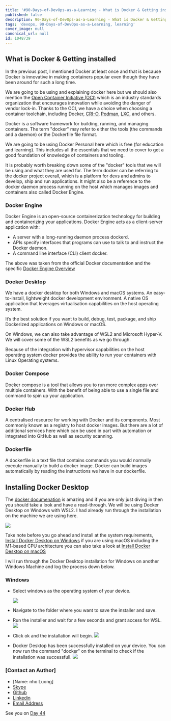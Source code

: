 ```yaml
---
title: '#90-Days-of-DevOps-as-a-Learning - What is Docker & Getting installed - Day 43'
published: false
description: 90-Days-of-DevOps-as-a-Learning - What is Docker & Getting installed
tags: 'devops, 90-Days-of-DevOps-as-a-Learning, learning'
cover_image: null
canonical_url: null
id: 1048739
---
```


## What is Docker & Getting installed

In the previous post, I mentioned Docker at least once and that is because Docker is innovative in making containers popular even though they have been around for such a long time.

We are going to be using and explaining docker here but we should also mention the [Open Container Initiative (OCI)](https://www.opencontainers.org/) which is an industry standards organization that encourages innovation while avoiding the danger of vendor lock-in. Thanks to the OCI, we have a choice when choosing a container toolchain, including Docker, [CRI-O](https://cri-o.io/), [Podman](http://podman.io/), [LXC](https://linuxcontainers.org/), and others.

Docker is a software framework for building, running, and managing containers. The term "docker" may refer to either the tools (the commands and a daemon) or the Dockerfile file format.

We are going to be using Docker Personal here which is free (for education and learning). This includes all the essentials that we need to cover to get a good foundation of knowledge of containers and tooling.

It is probably worth breaking down some of the "docker" tools that we will be using and what they are used for. The term docker can be referring to the docker project overall, which is a platform for devs and admins to develop, ship and run applications. It might also be a reference to the docker daemon process running on the host which manages images and containers also called Docker Engine.

### Docker Engine

Docker Engine is an open-source containerization technology for building and containerizing your applications. Docker Engine acts as a client-server application with:

- A server with a long-running daemon process dockerd.
- APIs specify interfaces that programs can use to talk to and instruct the Docker daemon.
- A command line interface (CLI) client docker.

The above was taken from the official Docker documentation and the specific [Docker Engine Overview](https://docs.docker.com/engine/)

### Docker Desktop

We have a docker desktop for both Windows and macOS systems. An easy-to-install, lightweight docker development environment. A native OS application that leverages virtualisation capabilities on the host operating system.

It’s the best solution if you want to build, debug, test, package, and ship Dockerized applications on Windows or macOS.

On Windows, we can also take advantage of WSL2 and Microsoft Hyper-V. We will cover some of the WSL2 benefits as we go through.

Because of the integration with hypervisor capabilities on the host operating system docker provides the ability to run your containers with Linux Operating systems.

### Docker Compose

Docker compose is a tool that allows you to run more complex apps over multiple containers. With the benefit of being able to use a single file and command to spin up your application.

### Docker Hub

A centralised resource for working with Docker and its components. Most commonly known as a registry to host docker images. But there are a lot of additional services here which can be used in part with automation or integrated into GitHub as well as security scanning.

### Dockerfile

A dockerfile is a text file that contains commands you would normally execute manually to build a docker image. Docker can build images automatically by reading the instructions we have in our dockerfile.

## Installing Docker Desktop

The [docker documenation](https://docs.docker.com/engine/install/) is amazing and if you are only just diving in then you should take a look and have a read-through. We will be using Docker Desktop on Windows with WSL2. I had already run through the installation on the machine we are using here.

![](Images/Day43_Containers1.png)

Take note before you go ahead and install at the system requirements, [Install Docker Desktop on Windows](https://docs.docker.com/desktop/windows/install/) if you are using macOS including the M1-based CPU architecture you can also take a look at [Install Docker Desktop on macOS](https://docs.docker.com/desktop/mac/install/)

I will run through the Docker Desktop installation for Windows on another Windows Machine and log the process down below.
### Windows

- Select windows as the operating system of your device.

   <img src = Images/Day43_operatingSystem.png>

- Navigate to the folder where you want to save the installer and save.

- Run the installer and wait for a few seconds and grant access for WSL.
    <img src = Images/Day43_EnableWSL.png>

- Click ok and the installation will begin.
    <img src = Images/Day43_install.png>

- Docker Desktop has been successfully installed on your device. You can now run the command "docker" on the terminal to check if the installation was successfull.
    <img src = Images/Day43_check.png>

### [Contact an Author]
* [Name: nho Luong]
* [Skype](luongutnho_skype)
* [Github](https://github.com/nholuongut/)
* [Linkedin](https://www.linkedin.com/in/nholuong/)
* [Email Address](luongutnho@hotmail.com)

See you on [Day 44](day44.md)
